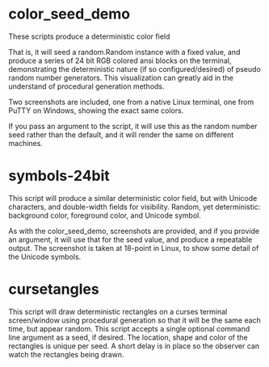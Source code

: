 # color_seed_demo
 These scripts produce a deterministic color field
 
 That is, it will seed a random.Random instance with a fixed value, and produce a series of 24 bit RGB colored ansi blocks on the terminal, demonstrating the deterministic nature (if so configured/desired) of pseudo random number generators.  This visualization can greatly aid in the understand of procedural generation methods.
 
 Two screenshots are included, one from a native Linux terminal, one from PuTTY on Windows, showing the exact same colors.
 
 If you pass an argument to the script, it will use this as the random number seed rather than the default, and it will render the same on different machines.

# symbols-24bit
  This script will produce a similar deterministic color field, but with Unicode characters, and double-width fields for visibility.  Random, yet deterministic: background color, foreground color, and Unicode symbol.
  
  As with the color_seed_demo, screenshots are provided, and if you provide an argument, it will use that for the seed value, and produce a repeatable output.  The screenshot is taken at 18-point in Linux, to show some detail of the Unicode symbols.

# cursetangles
  This script will draw deterministic rectangles on a curses terminal screen/window
  using procedural generation so that it will be the same each time, but appear random.
  This script accepts a single optional command line argument as a seed, if desired.
  The location, shape and color of the rectangles is unique per seed.  A short delay
  is in place so the observer can watch the rectangles being drawn.
